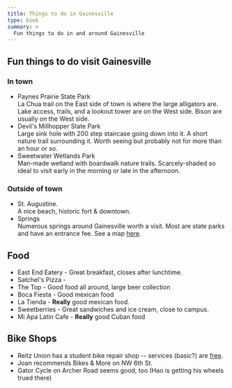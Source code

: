 ```yaml
---
title: Things to do in Gainesville
type: book
summary: >
  Fun things to do in and around Gainesville
---
```


## Fun things to do visit Gainesville

###  In town  
* Paynes Prairie State Park  
La Chua trail on the East side of town is where the large alligators are. Lake access, trails, and a lookout tower are on the West side. Bison are usually on the West side.  
* Devil's Millhopper State Park  
Large sink hole with 200 step staircase going down into it. A short nature trail surrounding it. Worth seeing but probably not for more than an hour or so. 
* Sweetwater Wetlands Park  
Man-made wetland with boardwalk nature trails. Scarcely-shaded so ideal to visit early in the morning or late in the afternoon.

### Outside of town
* St. Augustine.  
A nice beach, historic fort & downtown.  
* Springs  
Numerous springs around Gainesville worth a visit. Most are state parks and have an entrance fee. See a map [here](http://www.floridasprings.org/visit/map/).  

## Food
* East End Eatery - Great breakfast, closes after lunchtime.
* Satchel's Pizza - 
* The Top - Good food all around, large beer collection
* Boca Fiesta - Good mexican food
* La Tienda - **Really** good mexican food. 
* Sweetberries - Great sandwiches and ice cream, close to campus.
* Mi Apa Latin Cafe - **Really** good Cuban food

## Bike Shops
* Reitz Union has a student bike repair shop -- services (basic?) are [free](https://www.sg.ufl.edu/BikeRepair).
* Joan recommends Bikes & More on NW 6th St.
* Gator Cycle on Archer Road seems good, too (Hao is getting his wheels trued there)
